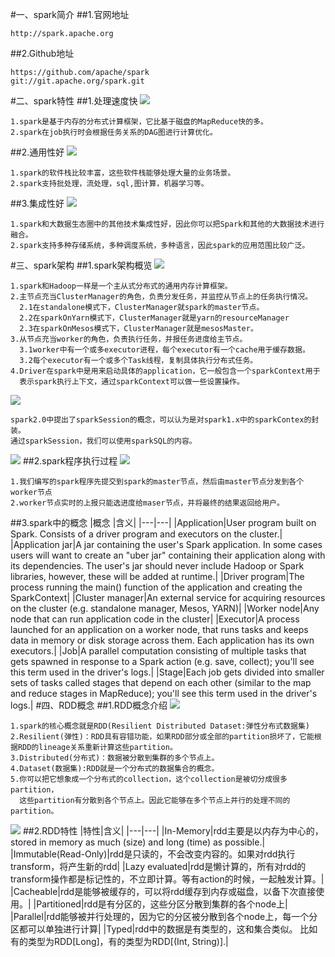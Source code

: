 #一、spark简介
##1.官网地址
```
http://spark.apache.org
```
##2.Github地址
```
https://github.com/apache/spark
git://git.apache.org/spark.git
```
#二、spark特性
##1.处理速度快
![](images/logistic-regression.png) 
```
1.spark是基于内存的分布式计算框架，它比基于磁盘的MapReduce快的多。
2.spark在job执行时会根据任务关系的DAG图进行计算优化。
```
##2.通用性好
![](images/spark-stack.png) 
```
1.spark的软件栈比较丰富，这些软件栈能够处理大量的业务场景。
2.spark支持批处理，流处理，sql,图计算，机器学习等。
```
##3.集成性好
![](images/spark-runs-everywhere.png) 
```
1.spark和大数据生态圈中的其他技术集成性好，因此你可以把Spark和其他的大数据技术进行融合。
2.spark支持多种存储系统，多种调度系统，多种语言，因此spark的应用范围比较广泛。
```
#三、spark架构
##1.spark架构概览
![](images/cluster-overview.png) 
```
1.spark和Hadoop一样是一个主从式分布式的通用内存计算框架。
2.主节点充当ClusterManager的角色，负责分发任务，并监控从节点上的任务执行情况。
  2.1在standalone模式下，ClusterManager就spark的master节点。
  2.2在sparkOnYarn模式下，ClusterManager就是yarn的resourceManager
  2.3在sparkOnMesos模式下，ClusterManager就是mesosMaster。
3.从节点充当worker的角色，负责执行任务，并报任务进度给主节点。
  3.1worker中有一个或多executor进程，每个executor有一个cache用于缓存数据。
  3.2每个executor有一个或多个Task线程，复制具体执行分布式任务。
4.Driver在spark中是用来启动具体的application，它一般包含一个sparkContext用于
  表示spark执行上下文，通过sparkContext可以做一些设置操作。
```
![](images/Snip20161217_2.png) 
```
spark2.0中提出了sparkSession的概念，可以认为是对spark1.x中的sparkContex的封装。
通过sparkSession，我们可以使用sparkSQL的内容。
```
![](images/sparkapp-sparkcontext-master-slaves.png) 
##2.spark程序执行过程
![](images/spark-submit-master-workers.png) 
```
1.我们编写的spark程序先提交到spark的master节点，然后由master节点分发到各个worker节点
2.worker节点实时的上报只能选进度给maser节点，并将最终的结果返回给用户。
```
##3.spark中的概念
|概念    |含义|
|---|---|
|Application|User program built on Spark. Consists of a driver program and executors on the cluster.|
|Application jar|A jar containing the user's Spark application. In some cases users will want to create an "uber jar" containing their application along with its dependencies. The user's jar should never include Hadoop or Spark libraries, however, these will be added at runtime.|
|Driver program|The process running the main() function of the application and creating the SparkContext|
|Cluster manager|An external service for acquiring resources on the cluster (e.g. standalone manager, Mesos, YARN)|
|Worker node|Any node that can run application code in the cluster|
|Executor|A process launched for an application on a worker node, that runs tasks and keeps data in memory or disk storage across them. Each application has its own executors.|
|Job|A parallel computation consisting of multiple tasks that gets spawned in response to a Spark action (e.g. save, collect); you'll see this term used in the driver's logs.|
|Stage|Each job gets divided into smaller sets of tasks called stages that depend on each other (similar to the map and reduce stages in MapReduce); you'll see this term used in the driver's logs.|
#四、RDD概念
##1.RDD概念介绍
![](images/spark-rdds.png) 
```
1.spark的核心概念就是RDD(Resilient Distributed Dataset:弹性分布式数据集)
2.Resilient(弹性)：RDD具有容错功能，如果RDD部分或全部的partition损坏了，它能根据RDD的lineage关系重新计算这些partition。
3.Distributed(分布式)：数据被分散到集群的多个节点上。
4.Dataset(数据集):RDD就是一个分布式的数据集合的概念。
5.你可以把它想象成一个分布式的collection，这个collection是被切分成很多partition，
  这些partition有分散到各个节点上。因此它能够在多个节点上并行的处理不同的partition。
```
![](images/spark-rdd-partitioned-distributed.png) 
##2.RDD特性
|特性|含义|
|---|---|
|In-Memory|rdd主要是以内存为中心的，stored in memory as much (size) and long (time) as possible.|
|Immutable(Read-Only)|rdd是只读的，不会改变内容的。如果对rdd执行transform，将产生新的rdd|
|Lazy evaluated|rdd是懒计算的，所有对rdd的transform操作都是标记性的，不立即计算。等有action的时候，一起触发计算。|
|Cacheable|rdd是能够被缓存的，可以将rdd缓存到内存或磁盘，以备下次直接使用。|
|Partitioned|rdd是有分区的，这些分区分散到集群的各个node上|
|Parallel|rdd能够被并行处理的，因为它的分区被分散到各个node上，每一个分区都可以单独进行计算|
|Typed|rdd中的数据是有类型的，这和集合类似。 比如有的类型为RDD[Long]，有的类型为RDD[(Int, String)].|